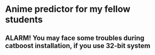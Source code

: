 # Anime predictor for my fellow students
## ALARM! You may face some troubles during catboost installation, if you use 32-bit system